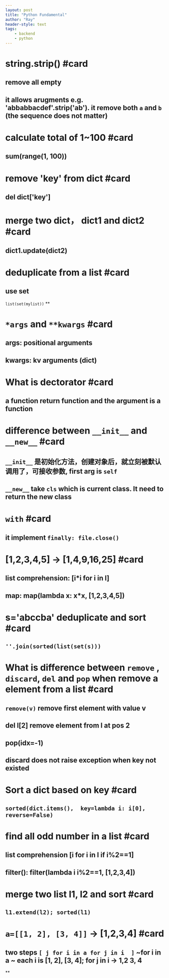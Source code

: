 ```yaml
---
layout: post
title: "Python Fundamental"
author: "Ray"
header-style: text
tags:
    - backend
    - python
---
```


# string.strip() #card

## remove all empty

## it allows arugments e.g. \'abbabbacdef\'.strip(\'ab\'). it remove both `a` and `b` (the sequence does not matter)

# calculate total of 1\~100 #card

## sum(range(1, 100))

# remove \'key\' from dict #card

## del dict\[\'key\'\]

# merge two dict， dict1 and dict2 #card

## dict1.update(dict2)

# deduplicate from a list #card

## use set

`list(set(mylist))` \*\*

# `*args` and `**kwargs` #card

## args: positional arguments

## kwargs: kv arguments (dict)

# What is dectorator #card

## a function return function and the argument is a function

# difference between `__init__` and `__new__` #card

## `__init__` 是初始化方法，创建对象后，就立刻被默认调用了，可接收参数, first arg is `self`

## `__new__` take `cls` which is current class. It need to return the new class

# `with` #card

## it implement `finally: file.close()`

# \[1,2,3,4,5\] -\> \[1,4,9,16,25\] #card

## list comprehension: \[i\*i for i in l\]

## map: map(lambda x: x\*x, \[1,2,3,4,5\])

# s=\'abccba\' deduplicate and sort #card

## `''.join(sorted(list(set(s)))`

# What is difference between `remove` , `discard`, `del` and `pop` when remove a element from a list #card

## `remove(v)` remove first element with value v

## del l\[2\] remove element from l at pos 2

## pop(idx=-1)

## discard does not raise exception when key not existed

# Sort a dict based on key #card

## `sorted(dict.items(),  key=lambda i: i[0], reverse=False)`

# find all odd number in a list #card

## list comprehension \[i for i in l if i%2==1\]

## filter(): filter(lambda i i%2==1, \[1,2,3,4\])

# merge two list l1, l2 and sort #card

## `l1.extend(l2); sorted(l1)`

# `a=[[1, 2], [3, 4]]` -\> \[1,2,3,4\] #card

## two steps `[ j for i in a for j in i  ]` \~for i in a \~ each i is \[1, 2\], \[3, 4\]; for j in i -\> 1,2 3, 4

\*\*
